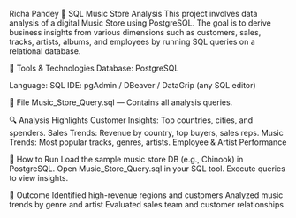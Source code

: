 Richa Pandey
🎵 SQL Music Store Analysis
This project involves data analysis of a digital Music Store using PostgreSQL. The goal is to derive business insights from various dimensions such as customers, sales, tracks, artists, albums, and employees by running SQL queries on a relational database.

🔧 Tools & Technologies
Database: PostgreSQL

Language: SQL
IDE: pgAdmin / DBeaver / DataGrip (any SQL editor)

📁 File
Music_Store_Query.sql — Contains all analysis queries.

🔍 Analysis Highlights
Customer Insights: Top countries, cities, and spenders.
Sales Trends: Revenue by country, top buyers, sales reps.
Music Trends: Most popular tracks, genres, artists.
Employee & Artist Performance

🚀 How to Run
Load the sample music store DB (e.g., Chinook) in PostgreSQL.
Open Music_Store_Query.sql in your SQL tool.
Execute queries to view insights.

📌 Outcome
Identified high-revenue regions and customers
Analyzed music trends by genre and artist
Evaluated sales team and customer relationships



